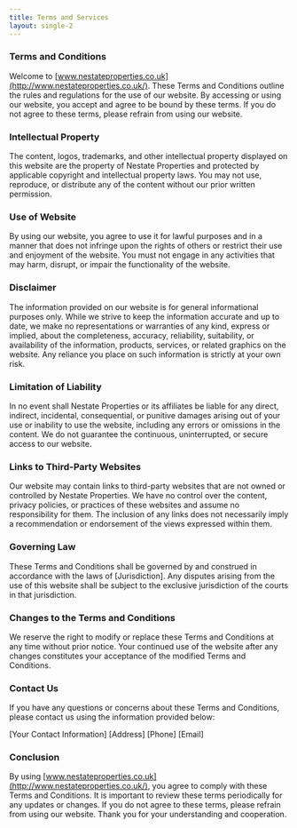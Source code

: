```yaml
---
title: Terms and Services
layout: single-2
---
```


### Terms and Conditions

Welcome to [www.nestateproperties.co.uk](http://www.nestateproperties.co.uk/). These Terms and Conditions outline the rules and regulations for the use of our website. By accessing or using our website, you accept and agree to be bound by these terms. If you do not agree to these terms, please refrain from using our website.

### Intellectual Property

The content, logos, trademarks, and other intellectual property displayed on this website are the property of Nestate Properties and protected by applicable copyright and intellectual property laws. You may not use, reproduce, or distribute any of the content without our prior written permission.

### Use of Website

By using our website, you agree to use it for lawful purposes and in a manner that does not infringe upon the rights of others or restrict their use and enjoyment of the website. You must not engage in any activities that may harm, disrupt, or impair the functionality of the website.

### Disclaimer

The information provided on our website is for general informational purposes only. While we strive to keep the information accurate and up to date, we make no representations or warranties of any kind, express or implied, about the completeness, accuracy, reliability, suitability, or availability of the information, products, services, or related graphics on the website. Any reliance you place on such information is strictly at your own risk.

### Limitation of Liability

In no event shall Nestate Properties or its affiliates be liable for any direct, indirect, incidental, consequential, or punitive damages arising out of your use or inability to use the website, including any errors or omissions in the content. We do not guarantee the continuous, uninterrupted, or secure access to our website.

### Links to Third-Party Websites

Our website may contain links to third-party websites that are not owned or controlled by Nestate Properties. We have no control over the content, privacy policies, or practices of these websites and assume no responsibility for them. The inclusion of any links does not necessarily imply a recommendation or endorsement of the views expressed within them.

### Governing Law

These Terms and Conditions shall be governed by and construed in accordance with the laws of [Jurisdiction]. Any disputes arising from the use of this website shall be subject to the exclusive jurisdiction of the courts in that jurisdiction.

### Changes to the Terms and Conditions

We reserve the right to modify or replace these Terms and Conditions at any time without prior notice. Your continued use of the website after any changes constitutes your acceptance of the modified Terms and Conditions.

### Contact Us

If you have any questions or concerns about these Terms and Conditions, please contact us using the information provided below:

[Your Contact Information] [Address] [Phone] [Email]

### Conclusion

By using [www.nestateproperties.co.uk](http://www.nestateproperties.co.uk/), you agree to comply with these Terms and Conditions. It is important to review these terms periodically for any updates or changes. If you do not agree to these terms, please refrain from using our website. Thank you for your understanding and cooperation.
